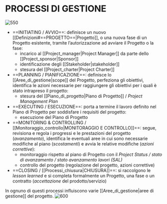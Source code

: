 # PROCESSI DI GESTIONE
![550](processi_gestione.png)
- ==INITIATING / AVVIO==: definisce un nuovo [[Definizioni#==PROGETTO==|Progetto]], o una nuova fase di un Progetto esistente, tramite l’autorizzazione ad avviare il Progetto o la fase:
	- incarico al [[Project_manager|Project Manager]] da parte dello [[Project_sponsor|Sponsor]]
	- identificazione degli [[Stakeholder|stakeholder]]
	- stesura del [[Project_charter|Project Charter]]
- ==PLANNING / PIANIFICAZIONE==: definisce lo [[Aree_di_gestione|scope]] del Progetto, perfeziona gli obiettivi, identifica le azioni necessarie per raggiungere gli obiettivi per i quali è stato intrapreso il progetto:
	- stesura del [[Piano_di_progetto|Piano di Progetto]] / _Project Management Plan_
- ==EXECUTING / ESECUZIONE==: porta a termine il lavoro definito nel Piano di Progetto per soddisfare i requisiti del progetto:
	- esecuzione del Piano di Progetto
- ==MONITORING & CONTROLLING / [[Monitoraggio_controllo|MONITORAGGIO E CONTROLLO]]==: segue, revisiona e regola i progressi e le prestazioni del progetto (_avanzamento_), identifica le eventuali aree in cui sono necessarie modifiche al piano (_scostamenti_) e avvia le relative modifiche (_azioni correttive_):
	- monitoraggio rispetto al piano di Progetto con il _Project Status / stato di avanzamento / stato avanzamento lavori (SAL)_
	- controllo del progetto (regolazione del progetto, azioni correttive)
- ==CLOSING / [[Processi_chiusura|CHIUSURA]]==: si raccolgono le _lesson learned_ e si completa formalmente un Progetto, una fase o un contratto (_accettazione_ del prodotto/servizio)

In ognuno di questi processi influiscono varie [[Aree_di_gestione|aree di gestione]] del progetto.
![600](aree_processi.png)
